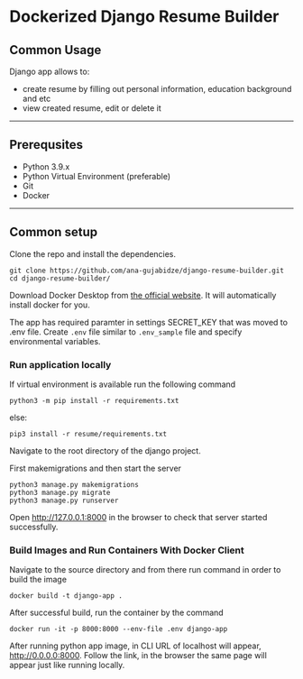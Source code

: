 # Dockerized Django Resume Builder

## Common Usage
Django app allows to:
- create resume by filling out personal information, education background and etc
- view created resume, edit or delete it

---
## Prerequsites
- Python 3.9.x
- Python Virtual Environment (preferable)
- Git
- Docker
---
## Common setup
Clone the repo and install the dependencies.
```
git clone https://github.com/ana-gujabidze/django-resume-builder.git
cd django-resume-builder/
```

Download Docker Desktop from [the official website](https://docs.docker.com/desktop/). It will automatically install docker for you.

The app has required paramter in settings SECRET_KEY that was moved to .env file. Create `.env` file similar to `.env_sample` file and specify environmental variables.

### Run application locally

If virtual environment is available run the following command

```
python3 -m pip install -r requirements.txt
```

else:
```
pip3 install -r resume/requirements.txt
``` 

Navigate to the root directory of the django project.

First makemigrations and then start the server
```
python3 manage.py makemigrations
python3 manage.py migrate
python3 manage.py runserver
```
Open http://127.0.0.1:8000 in the browser to check that server started successfully.

### Build Images and Run Containers With Docker Client

Navigate to the source directory and from there run command in order to build the image
```
docker build -t django-app .
```
After successful build, run the container by the command
```
docker run -it -p 8000:8000 --env-file .env django-app
```

After running python app image, in CLI URL of localhost will appear, http://0.0.0.0:8000.
Follow the link, in the browser the same page will appear just like running locally. 
